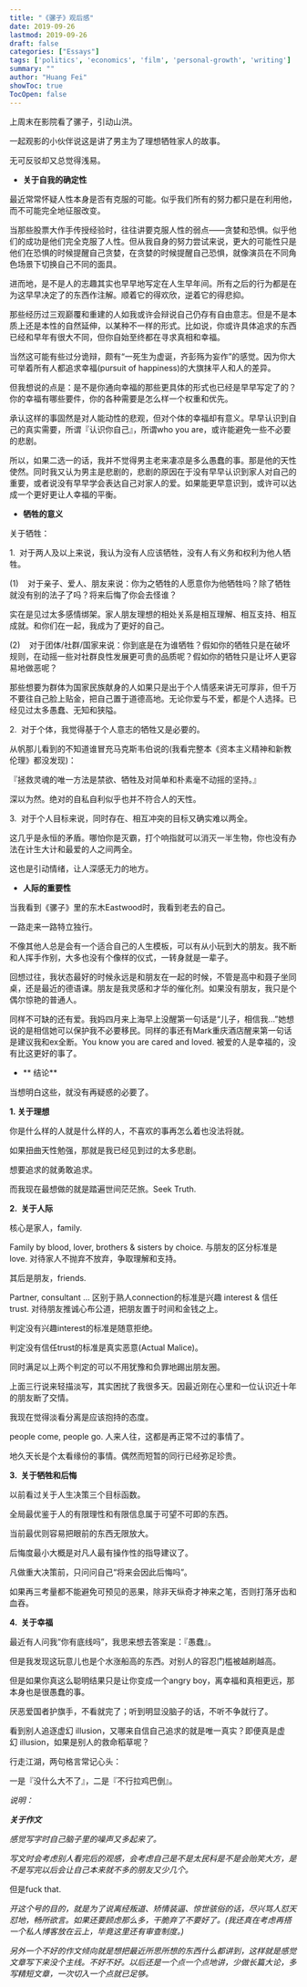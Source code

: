 ```yaml
---
title: "《骡子》观后感​"
date: 2019-09-26
lastmod: 2019-09-26
draft: false
categories: ["Essays"]
tags: ['politics', 'economics', 'film', 'personal-growth', 'writing']
summary: ""
author: "Huang Fei"
showToc: true
TocOpen: false
---
```


上周末在影院看了骡子，引动山洪。

一起观影的小伙伴说这是讲了男主为了理想牺牲家人的故事。

无可反驳却又总觉得浅易。

- **关于自我的确定性**

最近常常怀疑人性本身是否有克服的可能。似乎我们所有的努力都只是在利用他，而不可能完全地征服改变。

当那些股票大作手传授经验时，往往讲要克服人性的弱点——贪婪和恐惧。似乎他们的成功是他们完全克服了人性。但从我自身的努力尝试来说，更大的可能性只是他们在恐惧的时候提醒自己贪婪，在贪婪的时候提醒自己恐惧，就像演员在不同角色场景下切换自己不同的面具。

进而地，是不是人的志趣其实也早早地写定在人生早年间。所有之后的行为都是在为这早早决定了的东西作注解。顺着它的得欢欣，逆着它的得悲抑。

那些经历过三观巅覆和重建的人如我或许会辩说自己仍存有自由意志。但是不是本质上还是本性的自然延伸，以某种不一样的形式。比如说，你或许具体追求的东西已经和早年有很大不同，但你自始至终都在寻求真相和幸福。

当然这可能有些过分诡辩，颇有“一死生为虚诞，齐彭殇为妄作”的感觉。因为你大可举着所有人都追求幸福(pursuit of happiness)的大旗抹平人和人的差异。

但我想说的点是：是不是你通向幸福的那些更具体的形式也已经是早早写定了的？你的幸福有哪些要件，你的各种需要是怎么样一个权重和优先。

承认这样的事固然是对人能动性的悲观，但对个体的幸福却有意义。早早认识到自己的真实需要，所谓『认识你自己』，所谓who you are，或许能避免一些不必要的悲剧。

所以，如果二选一的话，我并不觉得男主老来凄凉是多么愚蠢的事。那是他的天性使然。同时我又认为男主是悲剧的，悲剧的原因在于没有早早认识到家人对自己的重要，或者说没有早早学会表达自己对家人的爱。如果能更早意识到，或许可以达成一个更好更让人幸福的平衡。

- **牺牲的意义**

关于牺牲：

1.  对于两人及以上来说，我认为没有人应该牺牲，没有人有义务和权利为他人牺牲。

(1)    对于亲子、爱人、朋友来说：你为之牺牲的人愿意你为他牺牲吗？除了牺牲就没有别的法子了吗？将来后悔了你会去怪谁？

实在是见过太多感情绑架。家人朋友理想的相处关系是相互理解、相互支持、相互成就。和你们在一起，我成为了更好的自己。

(2)    对于团体/社群/国家来说：你到底是在为谁牺牲？假如你的牺牲只是在破坏规则，在动摇一些对社群良性发展更可贵的品质呢？假如你的牺牲只是让坏人更容易地做恶呢？

那些想要为群体为国家民族献身的人如果只是出于个人情感来讲无可厚非，但千万不要往自己脸上贴金，把自己置于道德高地。无论你爱与不爱，都是个人选择。已经见过太多愚蠢、无知和狭隘。

2.  对于个体，我觉得基于个人意志的牺牲又是必要的。

从帆那儿看到的不知道谁冒充马克斯韦伯说的(我看完整本《资本主义精神和新教伦理》都没发现)：

『拯救灵魂的唯一方法是禁欲、牺牲及对简单和朴素毫不动摇的坚持。』

深以为然。绝对的自私自利似乎也并不符合人的天性。

3.  对于个人目标来说，同时存在、相互冲突的目标又确实难以两全。

这几乎是永恒的矛盾。哪怕你是灭霸，打个响指就可以消灭一半生物，你也没有办法在计生大计和最爱的人之间两全。

这也是引动情绪，让人深感无力的地方。

- **人际的重要性**

当我看到《骡子》里的东木Eastwood时，我看到老去的自己。

一路走来一路特立独行。

不像其他人总是会有一个适合自己的人生模板，可以有从小玩到大的朋友。我不断和人挥手作别，大多也没有个像样的仪式，一转身就是一辈子。

回想过往，我状态最好的时候永远是和朋友在一起的时候，不管是高中和聂子坐同桌，还是最近的德语课。朋友是我灵感和才华的催化剂。如果没有朋友，我只是个偶尔惊艳的普通人。

同样不可缺的还有爱。我妈四月来上海早上没醒第一句话是“儿子，相信我…”她想说的是相信她可以保护我不必要移民。同样的事还有Mark重庆酒店醒来第一句话是建议我和ex全断。You know you are cared and loved. 被爱的人是幸福的，没有比这更好的事了。

- ** 结论**

当想明白这些，就没有再疑惑的必要了。

**1. 关于理想**

你是什么样的人就是什么样的人，不喜欢的事再怎么着也没法将就。

如果扭曲天性勉强，那就是我已经见到过的太多悲剧。

想要追求的就勇敢追求。

而我现在最想做的就是踏遍世间茫茫旅。Seek Truth.

**2.  关于人际**

核心是家人，family. 

Family by blood, lover, brothers & sisters by choice. 与朋友的区分标准是love. 对待家人不抛弃不放弃，争取理解和支持。

其后是朋友，friends. 

Partner, consultant ... 区别于熟人connection的标准是兴趣 interest & 信任 trust. 对待朋友推诚心布公道，把朋友置于时间和金钱之上。

判定没有兴趣interest的标准是随意拒绝。

判定没有信任trust的标准是真实恶意(Actual Malice)。

同时满足以上两个判定的可以不用犹豫和负罪地踢出朋友圈。

上面三行说来轻描淡写，其实困扰了我很多天。因最近刚在心里和一位认识近十年的朋友断了交情。

我现在觉得淡看分离是应该抱持的态度。

people come, people go. 人来人往，这都是再正常不过的事情了。

地久天长是个太看缘份的事情。偶然而短暂的同行已经弥足珍贵。

**3.  关于牺牲和后悔**

以前看过关于人生决策三个目标函数。

全局最优鉴于人的有限理性和有限信息属于可望不可即的东西。

当前最优则容易把眼前的东西无限放大。

后悔度最小大概是对凡人最有操作性的指导建议了。

凡做重大决策前，只问问自己“将来会因此后悔吗”。

如果再三考量都不能避免可预见的恶果，除非天纵奇才神来之笔，否则打落牙齿和血吞。

**4.  关于幸福**

最近有人问我“你有底线吗”，我思来想去答案是：『愚蠢』。

但是我发现这玩意儿也是个水涨船高的东西。对别人的容忍门槛被越刷越高。

但是如果你真这么聪明结果只是让你变成一个angry boy，离幸福和真相更远，那本身也是很愚蠢的事。

厌恶爱国者护旗手，不看就完了；听到明显没脑子的话，不听不争就行了。

看到别人追逐虚幻 illusion，又哪来自信自己追求的就是唯一真实？即便真是虚幻 illusion，如果是别人的救命稻草呢？

行走江湖，两句格言常记心头：

一是『没什么大不了』，二是『不行拉鸡巴倒』。

*说明：*

***关于作文***

*感觉写字时自己脑子里的噪声又多起来了。*

*写文时会考虑别人看完后的观感，会考虑自己是不是太民科是不是会贻笑大方，是不是写完以后会让自己本来就不多的朋友又少几个。*

但是fuck that.

*开这个号的目的，就是为了说离经叛道、矫情装逼、惊世骇俗的话，尽兴骂人怼天怼地，畅所欲言。如果还要顾虑那么多，干脆弃了不要好了。(我还真在考虑再搭一个私人博客放在云上，毕竟这里还有审查制度。)*

*另外一个不好的作文倾向就是想把最近所思所想的东西什么都讲到，这样就是感觉文章写下来没个主线。不好不好。以后还是一个点一个点地讲，少做长篇大论，多写精短文章，一次切入一个点就已足够。*